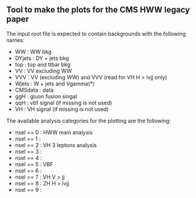 Tool to make the plots for the CMS HWW legacy paper
---------------------------------------------------

The input root file is expected to contain backgrounds with the following names:

- WW      : WW bkg
- DYjets  : DY + jets bkg
- top     : top and ttbar bkg
- VV      : VV excluding WW
- VVV     : VV (excluding WW) and VVV (read for VH H > lvjj only)
- Wjets   : W + jets and Vgamma(*)
- CMSdata : data
- ggH     : gluon fusion singal
- qqH     : vbf signal (if missing is not used)
- VH      : VH signal (if missing is not used)

The available analysis categories for the plotting are the following:

- nsel == 0 : HWW main analysis
- nsel == 1 :
- nsel == 2 : VH 3 leptons analysis
- nsel == 3 :
- nsel == 4 :
- nsel == 5 : VBF
- nsel == 6 :
- nsel == 7 : VH V > jj
- nsel == 8 : ZH H > lvjj
- nsel == 9 :
